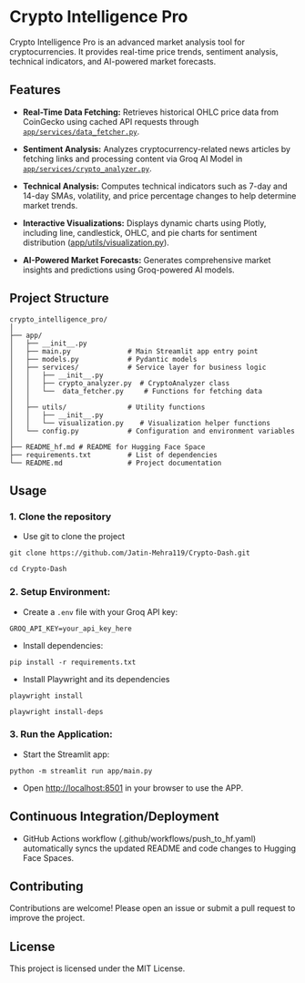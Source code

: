 # Crypto Intelligence Pro

Crypto Intelligence Pro is an advanced market analysis tool for cryptocurrencies. It provides real-time price trends, sentiment analysis, technical indicators, and AI-powered market forecasts.

  

## Features

  

-  **Real-Time Data Fetching:** Retrieves historical OHLC price data from CoinGecko using cached API requests through [`app/services/data_fetcher.py`](app/services/data_fetcher.py).

-  **Sentiment Analysis:** Analyzes cryptocurrency-related news articles by fetching links and processing content via Groq AI Model in [`app/services/crypto_analyzer.py`](app/services/crypto_analyzer.py).

-  **Technical Analysis:** Computes technical indicators such as 7-day and 14-day SMAs, volatility, and price percentage changes to help determine market trends.

-  **Interactive Visualizations:** Displays dynamic charts using Plotly, including line, candlestick, OHLC, and pie charts for sentiment distribution ([app/utils/visualization.py](app/utils/visualization.py)).

-  **AI-Powered Market Forecasts:** Generates comprehensive market insights and predictions using Groq-powered AI models.

  

## Project Structure
```
crypto_intelligence_pro/
│
├── app/
│   ├── __init__.py
│   ├── main.py              # Main Streamlit app entry point
│   ├── models.py            # Pydantic models 
│   ├── services/            # Service layer for business logic
│   │   ├── __init__.py
│   │   ├── crypto_analyzer.py  # CryptoAnalyzer class
│   │   └──  data_fetcher.py     # Functions for fetching data 
│   │   
│   ├── utils/               # Utility functions
│   │   ├── __init__.py
│   │   └── visualization.py    # Visualization helper functions 
│   └── config.py            # Configuration and environment variables 
│
├── README_hf.md # README for Hugging Face Space
├── requirements.txt         # List of dependencies
└── README.md                # Project documentation
```
  

## Usage

### 1. Clone the repository
- Use git to clone the project
```
git clone https://github.com/Jatin-Mehra119/Crypto-Dash.git
```
```
cd Crypto-Dash
```

### 2.  **Setup Environment:**

- Create a `.env` file with your Groq API key:

```
GROQ_API_KEY=your_api_key_here
```

- Install dependencies:

```
pip install -r requirements.txt
```
- Install Playwright and its dependencies
```
playwright install 
```
```
playwright install-deps
```

### 3.  **Run the Application:**

- Start the Streamlit app:

```
python -m streamlit run app/main.py
```

- Open [http://localhost:8501](http://localhost:8501) in your browser to use the APP.

  

## Continuous Integration/Deployment
- GitHub Actions workflow (.github/workflows/push_to_hf.yaml) automatically syncs the updated README and code changes to Hugging Face Spaces.

  

## Contributing
Contributions are welcome! Please open an issue or submit a pull request to improve the project.


## License
This project is licensed under the MIT License.